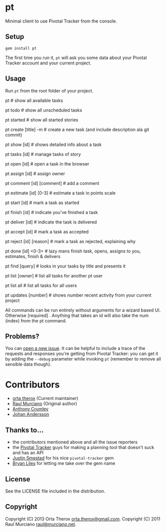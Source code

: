 # pt

Minimal client to use Pivotal Tracker from the console.

## Setup

    gem install pt

The first time you run it, `pt` will ask you some data about your Pivotal Tracker account and your current project.

## Usage

Run `pt` from the root folder of your project.

  pt                                         # show all available tasks

  pt todo      <owner>                       # show all unscheduled tasks

  pt started   <owner>                       # show all started stories

  pt create    [title] <owner> <type> -m     # create a new task (and include description ala git commit)

  pt show      [id]                          # shows detailed info about a task

  pt tasks     [id]                          # manage tasks of story

  pt open      [id]                          # open a task in the browser

  pt assign    [id] <owner>                  # assign owner

  pt comment   [id] [comment]                # add a comment

  pt estimate  [id] [0-3]                    # estimate a task in points scale

  pt start     [id]                          # mark a task as started

  pt finish    [id]                          # indicate you've finished a task

  pt deliver   [id]                          # indicate the task is delivered

  pt accept    [id]                          # mark a task as accepted

  pt reject    [id] [reason]                 # mark a task as rejected, explaining why

  pt done      [id]  <0-3> <comment>         # lazy mans finish task, opens, assigns to you, estimates, finish & delivers

  pt find      [query]                       # looks in your tasks by title and presents it

  pt list      [owner]                       # list all tasks for another pt user

  pt list      all                           # list all tasks for all users

  pt updates   [number]                      # shows number recent activity from your current project

  All commands can be run entirely without arguments for a wizard based UI. Otherwise [required] <optional>.
  Anything that takes an id will also take the num (index) from the pt command.

## Problems?

You can [open a new issue](https://github.com/raul/pt/issues/new). It can be helpful to include a trace of the requests and responses you're getting from Pivotal Tracker: you can get it by adding the `--debug` parameter while invoking `pt` (remember to remove all sensible data though).

# Contributors
- [orta therox](http://orta.github.com) (Current maintainer)
- [Raul Murciano](http://raul.murciano.net) (Original author)
- [Anthony Crumley](https://github.com/craftycode)
- [Johan Andersson](http://johan.andersson.net)

## Thanks to...
- the contributors mentioned above and all the issue reporters
- the [Pivotal Tracker](https://www.pivotaltracker.com) guys for making a planning tool that doesn't suck and has an API
- [Justin Smestad](https://github.com/jsmestad) for his nice `pivotal-tracker` gem
- [Bryan Liles](http://smartic.us/) for letting me take over the gem name

## License
See the LICENSE file included in the distribution.

## Copyright
Copyright (C) 2013 Orta Therox <orta.therox@gmail.com>.
Copyright (C) 2011 Raul Murciano <raul@murciano.net>.
